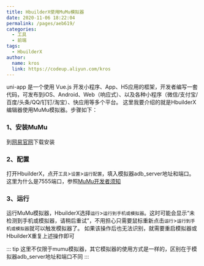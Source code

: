 ```yaml
---
title: HbuilderX使用MuMu模拟器
date: 2020-11-06 18:22:04
permalink: /pages/aeb619/
categories: 
  - 工具
  - 前端
tags: 
  - HbuilderX
author: 
  name: kros
  link: https://codeup.aliyun.com/kros
---
```

uni-app 是一个使用 Vue.js 开发小程序、App、H5应用的框架，开发者编写一套代码，可发布到iOS、Android、Web（响应式）、以及各种小程序（微信/支付宝/百度/头条/QQ/钉钉/淘宝）、快应用等多个平台。
这里我要介绍的就是HbuilderX编辑器使用MuMu模拟器。步骤如下：

### 1、安装MuMu
到[网易官网](https://mumu.163.com/)下载安装

### 2、配置
打开HbuilderX，点开`工具`>`设置`>`运行配置`，填入模拟器adb_server地址和端口。这里为什么是7555端口，参照[MuMu开发者须知](https://mumu.163.com/help/func/20190129/30131_797867.html)

### 3、运行
运行MuMu模拟器，HbuilderX选择`运行`>`运行到手机或模拟器`。这时可能会显示“未检测到手机或模拟器，请稍后重试”，不用担心只需要鼠标重新点击`运行`>`运行到手机或模拟器`就可以触发模拟器了。
如果该操作后也无法识别，就需要重启模拟器或HbuilderX重复上述操作即可

::: tip
这里不仅限于mumu模拟器，其它模拟器的使用方式是一样的，区别在于模拟器adb_server地址和端口不同
:::